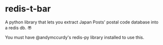 redis-t-bar
===========

A python library that lets you extract Japan Posts' postal code database into a redis db.  〠

You must have @andymccurdy's redis-py library installed to use this.
